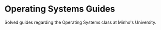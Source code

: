 # Operating Systems Guides

Solved guides regarding the Operating Systems class at Minho's University.
